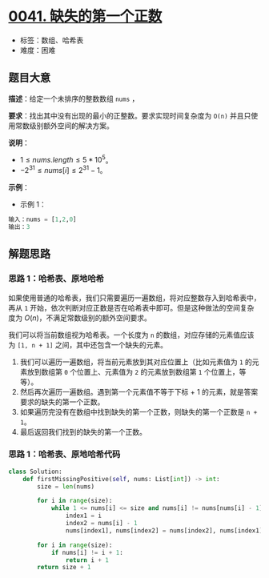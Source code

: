 # [0041. 缺失的第一个正数](https://leetcode.cn/problems/first-missing-positive/)

- 标签：数组、哈希表
- 难度：困难

## 题目大意

**描述**：给定一个未排序的整数数组 `nums` ，

**要求**：找出其中没有出现的最小的正整数。要求实现时间复杂度为 `O(n)` 并且只使用常数级别额外空间的解决方案。

**说明**：

- $1 \le nums.length \le 5 * 10^5$。
- $-2^{31} \le nums[i] \le 2^{31} - 1$。

**示例**：

- 示例 1：

```Python
输入：nums = [1,2,0]
输出：3
```

## 解题思路

### 思路 1：哈希表、原地哈希

如果使用普通的哈希表，我们只需要遍历一遍数组，将对应整数存入到哈希表中，再从 `1` 开始，依次判断对应正数是否在哈希表中即可。但是这种做法的空间复杂度为 $O(n)$，不满足常数级别的额外空间要求。

我们可以将当前数组视为哈希表。一个长度为 `n` 的数组，对应存储的元素值应该为 `[1, n + 1]` 之间，其中还包含一个缺失的元素。

1. 我们可以遍历一遍数组，将当前元素放到其对应位置上（比如元素值为 `1` 的元素放到数组第 `0` 个位置上、元素值为 `2` 的元素放到数组第 `1` 个位置上，等等）。
2. 然后再次遍历一遍数组。遇到第一个元素值不等于下标 + 1 的元素，就是答案要求的缺失的第一个正数。
3. 如果遍历完没有在数组中找到缺失的第一个正数，则缺失的第一个正数是 `n + 1`。
4. 最后返回我们找到的缺失的第一个正数。

### 思路 1：哈希表、原地哈希代码

```Python
class Solution:
    def firstMissingPositive(self, nums: List[int]) -> int:
        size = len(nums)

        for i in range(size):
            while 1 <= nums[i] <= size and nums[i] != nums[nums[i] - 1]:
                index1 = i
                index2 = nums[i] - 1
                nums[index1], nums[index2] = nums[index2], nums[index1]

        for i in range(size):
            if nums[i] != i + 1:
                return i + 1
        return size + 1
```
